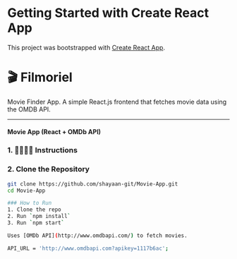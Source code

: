 # Getting Started with Create React App

This project was bootstrapped with [Create React App](https://github.com/facebook/create-react-app).

# 🎬 Filmoriel
Movie Finder App.
A simple React.js frontend that fetches movie data using the OMDB API.

---

#### Movie App (React + OMDb API)

### 1. 👨🏻‍🏫📎 Instructions 

### 2. Clone the Repository
```bash
git clone https://github.com/shayaan-git/Movie-App.git
cd Movie-App

### How to Run
1. Clone the repo
2. Run `npm install`
3. Run `npm start`

Uses [OMDb API](http://www.omdbapi.com/) to fetch movies.

API_URL = 'http://www.omdbapi.com?apikey=1117b6ac';


